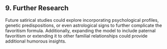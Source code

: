 ## 9. Further Research

Future satirical studies could explore incorporating psychological profiles, genetic predispositions, or even astrological signs to further complicate the favoritism formula. Additionally, expanding the model to include paternal favoritism or extending it to other familial relationships could provide additional humorous insights.